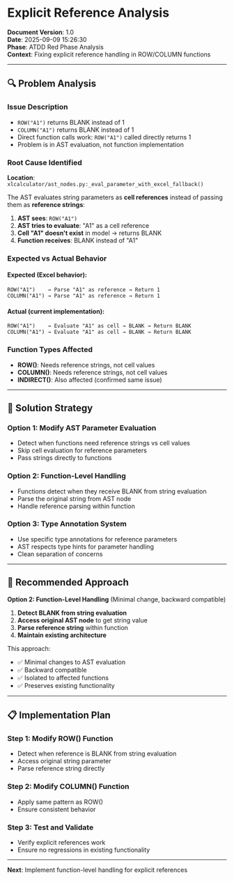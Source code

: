 # Explicit Reference Analysis

**Document Version**: 1.0  
**Date**: 2025-09-09 15:26:30  
**Phase**: ATDD Red Phase Analysis  
**Context**: Fixing explicit reference handling in ROW/COLUMN functions

---

## 🔍 Problem Analysis

### Issue Description
- `ROW("A1")` returns BLANK instead of 1
- `COLUMN("A1")` returns BLANK instead of 1
- Direct function calls work: `ROW("A1")` called directly returns 1
- Problem is in AST evaluation, not function implementation

### Root Cause Identified
**Location**: `xlcalculator/ast_nodes.py:_eval_parameter_with_excel_fallback()`

The AST evaluates string parameters as **cell references** instead of passing them as **reference strings**:

1. **AST sees**: `ROW("A1")`
2. **AST tries to evaluate**: "A1" as a cell reference
3. **Cell "A1" doesn't exist** in model → returns BLANK
4. **Function receives**: BLANK instead of "A1"

### Expected vs Actual Behavior

#### Expected (Excel behavior):
```
ROW("A1")    → Parse "A1" as reference → Return 1
COLUMN("A1") → Parse "A1" as reference → Return 1
```

#### Actual (current implementation):
```
ROW("A1")    → Evaluate "A1" as cell → BLANK → Return BLANK
COLUMN("A1") → Evaluate "A1" as cell → BLANK → Return BLANK
```

### Function Types Affected
- **ROW()**: Needs reference strings, not cell values
- **COLUMN()**: Needs reference strings, not cell values  
- **INDIRECT()**: Also affected (confirmed same issue)

---

## 🎯 Solution Strategy

### Option 1: Modify AST Parameter Evaluation
- Detect when functions need reference strings vs cell values
- Skip cell evaluation for reference parameters
- Pass strings directly to functions

### Option 2: Function-Level Handling
- Functions detect when they receive BLANK from string evaluation
- Parse the original string from AST node
- Handle reference parsing within function

### Option 3: Type Annotation System
- Use specific type annotations for reference parameters
- AST respects type hints for parameter handling
- Clean separation of concerns

---

## 🔧 Recommended Approach

**Option 2: Function-Level Handling** (Minimal change, backward compatible)

1. **Detect BLANK from string evaluation**
2. **Access original AST node** to get string value
3. **Parse reference string** within function
4. **Maintain existing architecture**

This approach:
- ✅ Minimal changes to AST evaluation
- ✅ Backward compatible
- ✅ Isolated to affected functions
- ✅ Preserves existing functionality

---

## 📋 Implementation Plan

### Step 1: Modify ROW() Function
- Detect when reference is BLANK from string evaluation
- Access original string parameter
- Parse reference string directly

### Step 2: Modify COLUMN() Function  
- Apply same pattern as ROW()
- Ensure consistent behavior

### Step 3: Test and Validate
- Verify explicit references work
- Ensure no regressions in existing functionality

---

**Next**: Implement function-level handling for explicit references